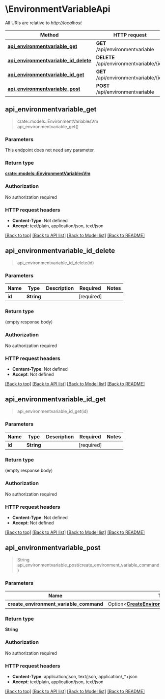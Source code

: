 # \EnvironmentVariableApi

All URIs are relative to *http://localhost*

Method | HTTP request | Description
------------- | ------------- | -------------
[**api_environmentvariable_get**](EnvironmentVariableApi.md#api_environmentvariable_get) | **GET** /api/environmentvariable | 
[**api_environmentvariable_id_delete**](EnvironmentVariableApi.md#api_environmentvariable_id_delete) | **DELETE** /api/environmentvariable/{id} | 
[**api_environmentvariable_id_get**](EnvironmentVariableApi.md#api_environmentvariable_id_get) | **GET** /api/environmentvariable/{id} | 
[**api_environmentvariable_post**](EnvironmentVariableApi.md#api_environmentvariable_post) | **POST** /api/environmentvariable | 



## api_environmentvariable_get

> crate::models::EnvironmentVariablesVm api_environmentvariable_get()


### Parameters

This endpoint does not need any parameter.

### Return type

[**crate::models::EnvironmentVariablesVm**](EnvironmentVariablesVm.md)

### Authorization

No authorization required

### HTTP request headers

- **Content-Type**: Not defined
- **Accept**: text/plain, application/json, text/json

[[Back to top]](#) [[Back to API list]](../README.md#documentation-for-api-endpoints) [[Back to Model list]](../README.md#documentation-for-models) [[Back to README]](../README.md)


## api_environmentvariable_id_delete

> api_environmentvariable_id_delete(id)


### Parameters


Name | Type | Description  | Required | Notes
------------- | ------------- | ------------- | ------------- | -------------
**id** | **String** |  | [required] |

### Return type

 (empty response body)

### Authorization

No authorization required

### HTTP request headers

- **Content-Type**: Not defined
- **Accept**: Not defined

[[Back to top]](#) [[Back to API list]](../README.md#documentation-for-api-endpoints) [[Back to Model list]](../README.md#documentation-for-models) [[Back to README]](../README.md)


## api_environmentvariable_id_get

> api_environmentvariable_id_get(id)


### Parameters


Name | Type | Description  | Required | Notes
------------- | ------------- | ------------- | ------------- | -------------
**id** | **String** |  | [required] |

### Return type

 (empty response body)

### Authorization

No authorization required

### HTTP request headers

- **Content-Type**: Not defined
- **Accept**: Not defined

[[Back to top]](#) [[Back to API list]](../README.md#documentation-for-api-endpoints) [[Back to Model list]](../README.md#documentation-for-models) [[Back to README]](../README.md)


## api_environmentvariable_post

> String api_environmentvariable_post(create_environment_variable_command)


### Parameters


Name | Type | Description  | Required | Notes
------------- | ------------- | ------------- | ------------- | -------------
**create_environment_variable_command** | Option<[**CreateEnvironmentVariableCommand**](CreateEnvironmentVariableCommand.md)> |  |  |

### Return type

**String**

### Authorization

No authorization required

### HTTP request headers

- **Content-Type**: application/json, text/json, application/_*+json
- **Accept**: text/plain, application/json, text/json

[[Back to top]](#) [[Back to API list]](../README.md#documentation-for-api-endpoints) [[Back to Model list]](../README.md#documentation-for-models) [[Back to README]](../README.md)

